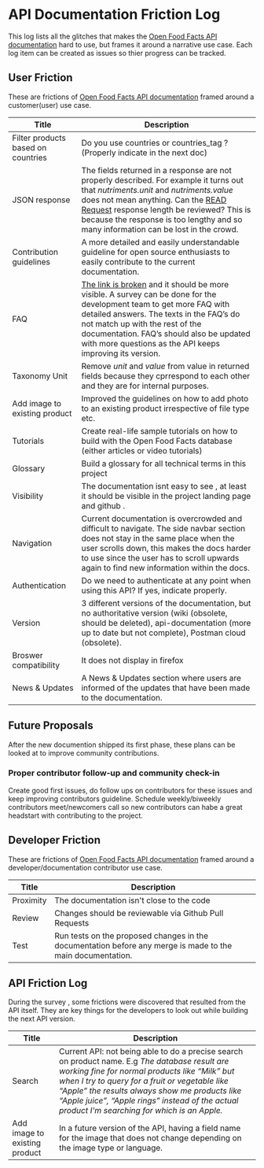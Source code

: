 # API Documentation Friction Log

This log lists all the glitches that makes the [Open Food Facts API documentation](https://openfoodfacts.github.io/api-documentation/) hard to use, but frames it around a narrative  use case. Each log item can be created as issues so thier progress can be tracked.

## User Friction

These are frictions of [Open Food Facts API documentation](https://openfoodfacts.github.io/api-documentation/) framed around a customer(user) use case.

Title    |          Description
 ------------------------| ---------
 | Filter products based on countries| Do you use countries or countries_tag ? (Properly indicate in the next doc)
 | JSON response| The fields returned in a response are not properly described. For example it turns out that _nutriments.unit_ and _nutriments.value_ does not mean anything. Can the [READ Request](https://openfoodfacts.github.io/api-documentation/#collapse-2READrequests-Getnutritionfactsforaspecificbarcode) response length be reviewed? This is because the response is too lengthy and so many information can be lost in the crowd.
 |Contribution guidelines | A more detailed and easily understandable guideline for open source enthusiasts to easily contribute to the current documentation.
 |FAQ | [The link is broken](https://openfoodfacts.github.io/api-documentation/#9FAQ) and it should be more visible. A survey can be done for the development team to get more FAQ with detailed answers. The texts in the FAQ’s do not match up with the rest of the documentation. FAQ’s should also be updated with more questions as the  API keeps improving its version. 
 |Taxonomy Unit| Remove _unit_ and _value_ from value in  returned fields because they cprrespond to each other and they are for internal purposes.
 |Add image to existing product | Improved the guidelines on how to add photo to an existing product irrespective of file type etc.
 |Tutorials | Create real-life sample tutorials on how to build with the Open Food Facts database (either articles or video tutorials)
 |Glossary | Build a glossary for all technical terms in this project
 |Visibility | The documentation isnt easy to see , at least it should be visible in the project landing page and github .
 |Navigation | Current documentation is overcrowded and difficult to navigate. The side navbar section does not stay in the same place when the user scrolls down, this makes the docs harder to use since the user has to scroll upwards again to find new information within the docs.
 |Authentication | Do we need to authenticate at any point when using this API? If yes, indicate properly.
 |Version |3 different versions of the documentation, but no authoritative version (wiki (obsolete, should be deleted), api-documentation (more up to date but not complete), Postman cloud (obsolete).
 |Broswer compatibility | It does not display in firefox
 |News & Updates | A News & Updates section where users are informed of the updates that have been made to the documentation.

## Future Proposals

After the new documention shipped its first phase, these plans can be looked at to improve community contributions.

### Proper contributor follow-up and community check-in

Create good first issues, do follow ups on contributors for these issues and keep improving contributors guideline. Schedule weekly/biweekly contributors meet/newcomers call so new contributors can habe a great headstart with contributing to the project.

## Developer Friction

These are frictions of [Open Food Facts API documentation](https://openfoodfacts.github.io/api-documentation/) framed around a developer/documentation contributor use case.

Title    |          Description
 ------------------------| ----------
 |Proximity | The documentation isn't close to the code
 |Review    | Changes should be reviewable via Github Pull Requests
 |Test      | Run tests on the proposed changes in the documentation before any merge is made to the main documentation.

## API Friction Log

During the survey , some frictions were discovered that resulted from the API itself. They are key things for the developers to look out while building the next API version.

Title    |          Description
 ------------------------| ---------
 |Search| Current API: not being able to do a precise search on product name. E.g _The database result are working fine for normal products like “Milk” but when I try to query for a fruit or vegetable like “Apple” the results always show me products like “Apple juice”, “Apple rings”  instead of the actual product I'm searching for which is an Apple._
 |Add image to existing product | In a future version of the API, having a field name for the image that does not change depending on the image type or language.

 
